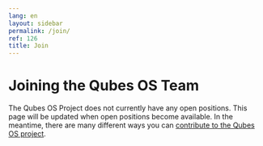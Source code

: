 ```yaml
---
lang: en
layout: sidebar
permalink: /join/
ref: 126
title: Join
---
```


Joining the Qubes OS Team
=========================

The Qubes OS Project does not currently have any open positions.
This page will be updated when open positions become available.
In the meantime, there are many different ways you can [contribute to the Qubes OS project](/doc/contributing/).
